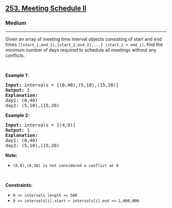 <h2><a href="https://neetcode.io/problems/meeting-schedule-ii">253. Meeting Schedule II</a></h2><h3>Medium</h3><hr>

<p>Given an array of meeting time interval objects consisting of start and end times <code>[[start_1,end_1],[start_2,end_2],...] (start_i < end_i)</code>, find the minimum number of days required to schedule all meetings without any conflicts.</p>

<p>&nbsp;</p>
<p><strong class="example">Example 1:</strong></p>

<pre>
<strong>Input:</strong> intervals = [(0,40),(5,10),(15,20)]
<strong>Output:</strong> 2
<strong>Explanation: </strong>
day1: (0,40)
day2: (5,10),(15,20)
</pre>

<p><strong class="example">Example 2:</strong></p>

<pre>
<strong>Input:</strong> intervals = [(4,9)]
<strong>Output:</strong> 1
<strong>Explanation: </strong>
day1: (0,40)
day2: (5,10),(15,20)
</pre>

<p><strong class="example">Note:</strong></p>
<ul>
<li><code>(0,8),(8,10) is not considered a conflict at 8</code></li>
</ul>

<p>&nbsp;</p>
<p><strong>Constraints:</strong></p>

<ul>
 <li><code>0 <= intervals.length <= 500</code></li>
 <li><code>0 <= intervals[i].start < intervals[i].end <= 1,000,000</code></li>
</ul>
